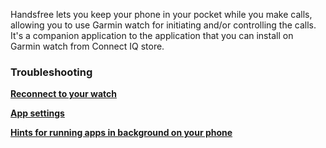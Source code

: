 Handsfree lets you keep your phone in your pocket while you make calls, allowing you to use Garmin watch for initiating and/or controlling the calls. It's a companion application to the application that you can install on Garmin watch from Connect IQ store.

### Troubleshooting

**[Reconnect to your watch](do://reconnect-connectiq)**

**[App settings](do://settings)**

**[Hints for running apps in background on your phone](do://doki)**
